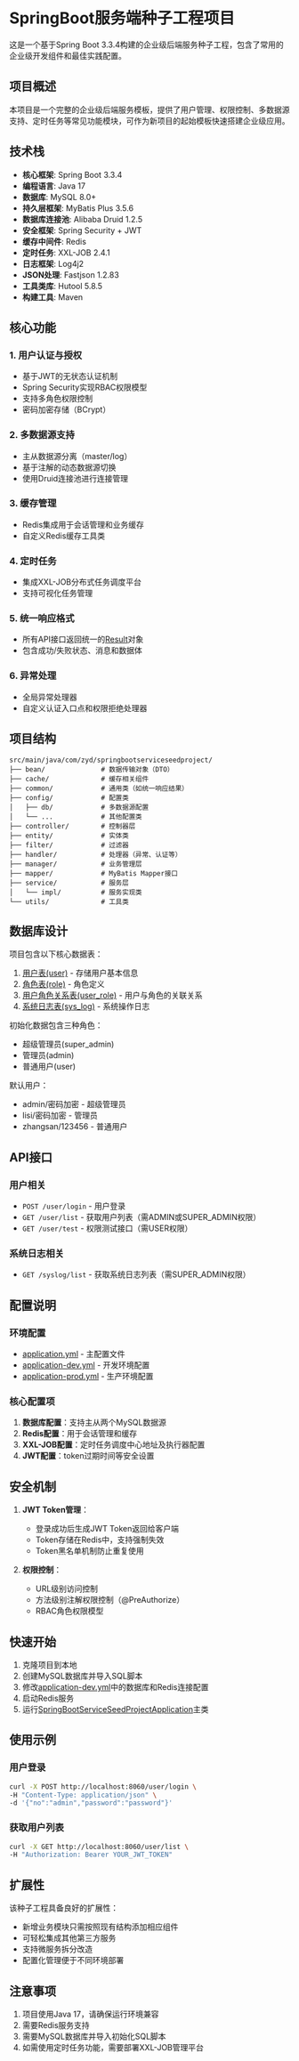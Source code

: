 # SpringBoot服务端种子工程项目

这是一个基于Spring Boot 3.3.4构建的企业级后端服务种子工程，包含了常用的企业级开发组件和最佳实践配置。

## 项目概述

本项目是一个完整的企业级后端服务模板，提供了用户管理、权限控制、多数据源支持、定时任务等常见功能模块，可作为新项目的起始模板快速搭建企业级应用。

## 技术栈

- **核心框架**: Spring Boot 3.3.4
- **编程语言**: Java 17
- **数据库**: MySQL 8.0+
- **持久层框架**: MyBatis Plus 3.5.6
- **数据库连接池**: Alibaba Druid 1.2.5
- **安全框架**: Spring Security + JWT
- **缓存中间件**: Redis
- **定时任务**: XXL-JOB 2.4.1
- **日志框架**: Log4j2
- **JSON处理**: Fastjson 1.2.83
- **工具类库**: Hutool 5.8.5
- **构建工具**: Maven

## 核心功能

### 1. 用户认证与授权
- 基于JWT的无状态认证机制
- Spring Security实现RBAC权限模型
- 支持多角色权限控制
- 密码加密存储（BCrypt）

### 2. 多数据源支持
- 主从数据源分离（master/log）
- 基于注解的动态数据源切换
- 使用Druid连接池进行连接管理

### 3. 缓存管理
- Redis集成用于会话管理和业务缓存
- 自定义Redis缓存工具类

### 4. 定时任务
- 集成XXL-JOB分布式任务调度平台
- 支持可视化任务管理

### 5. 统一响应格式
- 所有API接口返回统一的[Result](src/main/java/com/zyd/springbootserviceseedproject/common/Result.java)对象
- 包含成功/失败状态、消息和数据体

### 6. 异常处理
- 全局异常处理器
- 自定义认证入口点和权限拒绝处理器

## 项目结构

```
src/main/java/com/zyd/springbootserviceseedproject/
├── bean/              # 数据传输对象（DTO）
├── cache/             # 缓存相关组件
├── common/            # 通用类（如统一响应结果）
├── config/            # 配置类
│   ├── db/            # 多数据源配置
│   └── ...            # 其他配置类
├── controller/        # 控制器层
├── entity/            # 实体类
├── filter/            # 过滤器
├── handler/           # 处理器（异常、认证等）
├── manager/           # 业务管理层
├── mapper/            # MyBatis Mapper接口
├── service/           # 服务层
│   └── impl/          # 服务实现类
└── utils/             # 工具类
```

## 数据库设计

项目包含以下核心数据表：

1. [用户表(user)](sql/user.sql) - 存储用户基本信息
2. [角色表(role)](sql/role.sql) - 角色定义
3. [用户角色关系表(user_role)](sql/user_role.sql) - 用户与角色的关联关系
4. [系统日志表(sys_log)](sql/sys_log.sql) - 系统操作日志

初始化数据包含三种角色：
- 超级管理员(super_admin)
- 管理员(admin)
- 普通用户(user)

默认用户：
- admin/密码加密 - 超级管理员
- lisi/密码加密 - 管理员
- zhangsan/123456 - 普通用户

## API接口

### 用户相关
- `POST /user/login` - 用户登录
- `GET /user/list` - 获取用户列表（需ADMIN或SUPER_ADMIN权限）
- `GET /user/test` - 权限测试接口（需USER权限）

### 系统日志相关
- `GET /syslog/list` - 获取系统日志列表（需SUPER_ADMIN权限）

## 配置说明

### 环境配置
- [application.yml](src/main/resources/application.yml) - 主配置文件
- [application-dev.yml](src/main/resources/application-dev.yml) - 开发环境配置
- [application-prod.yml](src/main/resources/application-prod.yml) - 生产环境配置

### 核心配置项
1. **数据库配置**：支持主从两个MySQL数据源
2. **Redis配置**：用于会话管理和缓存
3. **XXL-JOB配置**：定时任务调度中心地址及执行器配置
4. **JWT配置**：token过期时间等安全设置

## 安全机制

1. **JWT Token管理**：
   - 登录成功后生成JWT Token返回给客户端
   - Token存储在Redis中，支持强制失效
   - Token黑名单机制防止重复使用

2. **权限控制**：
   - URL级别访问控制
   - 方法级别注解权限控制（@PreAuthorize）
   - RBAC角色权限模型

## 快速开始

1. 克隆项目到本地
2. 创建MySQL数据库并导入SQL脚本
3. 修改[application-dev.yml](src/main/resources/application-dev.yml)中的数据库和Redis连接配置
4. 启动Redis服务
5. 运行[SpringBootServiceSeedProjectApplication](src/main/java/com/zyd/springbootserviceseedproject/SpringBootServiceSeedProjectApplication.java)主类

## 使用示例

### 用户登录
```bash
curl -X POST http://localhost:8060/user/login \
-H "Content-Type: application/json" \
-d '{"no":"admin","password":"password"}'
```

### 获取用户列表
```bash
curl -X GET http://localhost:8060/user/list \
-H "Authorization: Bearer YOUR_JWT_TOKEN"
```

## 扩展性

该种子工程具备良好的扩展性：
- 新增业务模块只需按照现有结构添加相应组件
- 可轻松集成其他第三方服务
- 支持微服务拆分改造
- 配置化管理便于不同环境部署

## 注意事项

1. 项目使用Java 17，请确保运行环境兼容
2. 需要Redis服务支持
3. 需要MySQL数据库并导入初始化SQL脚本
4. 如需使用定时任务功能，需要部署XXL-JOB管理平台